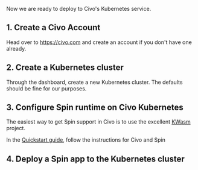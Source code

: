 Now we are ready to deploy to Civo's Kubernetes service.

## 1. Create a Civo Account

Head over to https://civo.com and create an account if you don't have one already.

## 2. Create a Kubernetes cluster

Through the dashboard, create a new Kubernetes cluster. The defaults should be fine for our purposes.

## 3. Configure Spin runtime on Civo Kubernetes

The easiest way to get Spin support in Civo is to use the excellent [KWasm](https://kwasm.sh/) project.

In the [Quickstart guide](https://kwasm.sh/quickstart/), follow the instructions for Civo and Spin

## 4. Deploy a Spin app to the Kubernetes cluster
